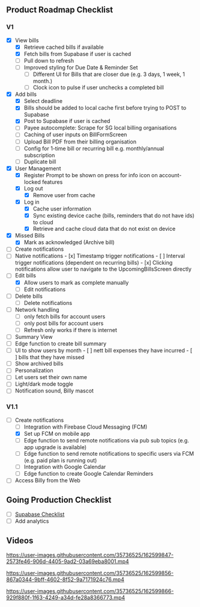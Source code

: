 ## Product Roadmap Checklist

### V1

- [x]  View bills
    - [x]  Retrieve cached bills if available
    - [x]  Fetch bills from Supabase if user is cached
    - [ ]  Pull down to refresh
    - [ ]  Improved styling for Due Date & Reminder Set
        - [ ]  Different UI for Bills that are closer due (e.g. 3 days, 1 week, 1 month.)
        - [ ]  Clock icon to pulse if user unchecks a completed bill
- [x]  Add bills
    - [x]  Select deadline
    - [x]  Bills should be added to local cache first before trying to POST to Supabase
    - [x]  Post to Supabase if user is cached
    - [ ]  Payee autocomplete: Scrape for SG local billing organisations
    - [ ]  Caching of user inputs on BillFormScreen
    - [ ]  Upload Bill PDF from their billing organisation
    - [ ]  Config for 1-time bill or recurring bill e.g. monthly/annual subscription
    - [ ]  Duplicate bill
- [x]  User Management
    - [x]  Register Prompt to be shown on press for info icon on account-locked features
    - [x]  Log out
        - [x]  Remove user from cache
    - [x]  Log in
        - [x]  Cache user information
        - [x]  Sync existing device cache (bills, reminders that do not have ids) to cloud
        - [x]  Retrieve and cache cloud data that do not exist on device
- [x]  Missed Bills
    - [x]  Mark as acknowledged (Archive bill)
- [ ]  Create notifications
  - [ ]  Native notifications
    - [x]  Timestamp trigger notifications
    - [ ]  Interval trigger notifications (dependent on recurring bills)
    - [x]  Clicking notifications allow user to navigate to the UpcomingBillsScreen directly
- [ ]  Edit bills
    - [x]  Allow users to mark as complete manually
    - [ ]  Edit notifications
- [ ]  Delete bills
    - [ ]  Delete notifications
- [ ]  Network handling
    - [ ]  only fetch bills for account users
    - [ ]  only post bills for account users
    - [ ]  Refresh only works if there is internet
- [ ]  Summary View
  - [ ]  Edge function to create bill summary
  - [ ]  UI to show users by month
    - [ ]  nett bill expenses they have incurred 
    - [ ]  bills that they have missed
  - [ ]  Show archived bills
- [ ]  Personalization
  - [ ]  Let users set their own name
  - [ ]  Light/dark mode toggle
  - [ ]  Notification sound, Billy mascot

### V1.1

- [ ] Create notifications
  - [ ]  Integration with Firebase Cloud Messaging (FCM)
    - [x]  Set up FCM on mobile app
    - [ ]  Edge function to send remote notifications via pub sub topics (e.g. app upgrade is available)
    - [ ]  Edge function to send remote notifications to specific users via FCM (e.g. paid plan is running out)
  - [ ]  Integration with Google Calendar
    - [ ]  Edge function to create Google Calendar Reminders
- [ ]  Access Billy from the Web
## Going Production Checklist

- [ ] [Supabase Checklist](https://supabase.com/docs/going-into-prod)
- [ ] Add analytics

## Videos

https://user-images.githubusercontent.com/35736525/162599847-2573fe46-906d-4405-9ad2-03a69eba8001.mp4

https://user-images.githubusercontent.com/35736525/162599856-867a0344-9bff-4602-8f52-9a7171924c76.mp4

https://user-images.githubusercontent.com/35736525/162599866-929f880f-1f63-4249-a34d-fe28a8366773.mp4
